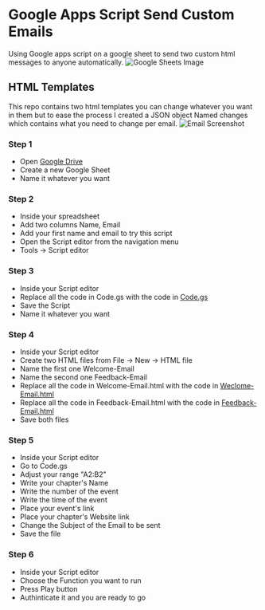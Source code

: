 # Google Apps Script Send Custom Emails

Using Google apps script on a google sheet to send two custom html messages to anyone automatically.
![Google Sheets Image](./Helping%20Images/googel%20sheet%20screenshot.png)

## HTML Templates
This repo contains two html templates you can change whatever you want in them but to ease the process I created a JSON object Named changes which contains what you need to change per email.
![Email Screenshot](./Helping%20Images/email%20screenshot.png)

### Step 1
* Open [Google Drive](https://drive.google.com/drive)
* Create a new Google Sheet
* Name it whatever you want

### Step 2
* Inside your spreadsheet
* Add two columns Name, Email
* Add your first name and email to try this script
* Open the Script editor from the navigation menu
* Tools -> Script editor

### Step 3
* Inside your Script editor
* Replace all the code in Code.gs with the code in [Code.gs](./Code.gs)
* Save the Script
* Name it whatever you want

### Step 4
* Inside your Script editor
* Create two HTML files from File -> New -> HTML file
* Name the first one Welcome-Email
* Name the second one Feedback-Email
* Replace all the code in Welcome-Email.html with the code in [Weclome-Email.html](./Welcome-Email.html)
* Replace all the code in Feedback-Email.html with the code in [Feedback-Email.html](./Feedback-Email.html)
* Save both files

### Step 5
* Inside your Script editor
* Go to Code.gs
* Adjust your range "A2:B2"
* Write your chapter's Name
* Write the number of the event
* Write the time of the event
* Place your event's link
* Place your chapter's Website link
* Change the Subject of the Email to be sent
* Save the file

### Step 6
* Inside your Script editor
* Choose the Function you want to run
* Press Play button 
* Authinticate it and you are ready to go
